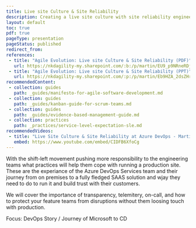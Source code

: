 ```yaml
---
title: Live site Culture & Site Reliability
description: Creating a live site culture with site reliability engineering and how it fits the DevOps journey of Microsoft from traditional waterfall to agile engineering.
layout: default
toc: true
pdf: true
pageType: presentation
pageStatus: published
redirect_from:
references:
 - title: "Agile Evolution: Live site Culture & Site Reliability (PDF)"
   url: https://nkdagility-my.sharepoint.com/:b:/p/martin/EU9_p9NRneRDjb-zitLq4O4B3SDDfmrpzPz5C-rDEYCN1A?e=7JHGhE
 - title: "Agile Evolution: Live site Culture & Site Reliability (PPT)"
   url: https://nkdagility-my.sharepoint.com/:p:/p/martin/Eb9HZA_2dsZHrt2Lu3fCcwwBTp-iO1kt8zq59UjBPR9WUQ?e=0VYjan
recommendedContent:
 - collection: guides
   path: _guides/manifesto-for-agile-software-development.md
 - collection: guides
   path: _guides/kanban-guide-for-scrum-teams.md
 - collection: guides
   path: _guides/evidence-based-management-guide.md
 - collection: practices
   path: _practices/service-level-expectation-sle.md
recommendedVideos:
 - title: "Live Site Culture & Site Reliability at Azure DevOps - Martin Hinshelwood"
   embed: https://www.youtube.com/embed/CIDFB6XfoCg
---
```



With the shift-left movement pushing more responsibility to the engineering teams what practices will help them cope with running a production site. These are the experiance of the Azure DevOps Services team and their journey from on premises to a fully fledged SAAS solution and wjay they need to do to run it and build trust with their customers.

We will cover the importance of transparency, telemitery, on-call, and how to protect your feature teams from disruptions without them loosing touch with production.


Focus: DevOps Story / Journey of Microsoft to CD
